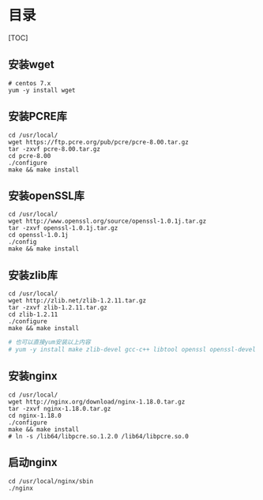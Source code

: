 # 目录

[TOC]

## 安装wget

```shell
# centos 7.x
yum -y install wget
```

## 安装PCRE库

```shell
cd /usr/local/
wget https://ftp.pcre.org/pub/pcre/pcre-8.00.tar.gz
tar -zxvf pcre-8.00.tar.gz
cd pcre-8.00
./configure
make && make install
```

## 安装openSSL库

```shell
cd /usr/local/
wget http://www.openssl.org/source/openssl-1.0.1j.tar.gz
tar -zxvf openssl-1.0.1j.tar.gz
cd openssl-1.0.1j
./config
make && make install
```

## 安装zlib库

```shell
cd /usr/local/
wget http://zlib.net/zlib-1.2.11.tar.gz
tar -zxvf zlib-1.2.11.tar.gz
cd zlib-1.2.11
./configure
make && make install
```

```bash
# 也可以直接yum安装以上内容
# yum -y install make zlib-devel gcc-c++ libtool openssl openssl-devel
```

## 安装nginx

```shell
cd /usr/local/
wget http://nginx.org/download/nginx-1.18.0.tar.gz
tar -zxvf nginx-1.18.0.tar.gz
cd nginx-1.18.0
./configure
make && make install
# ln -s /lib64/libpcre.so.1.2.0 /lib64/libpcre.so.0
```

## 启动nginx

```shell
cd /usr/local/nginx/sbin
./nginx
```


